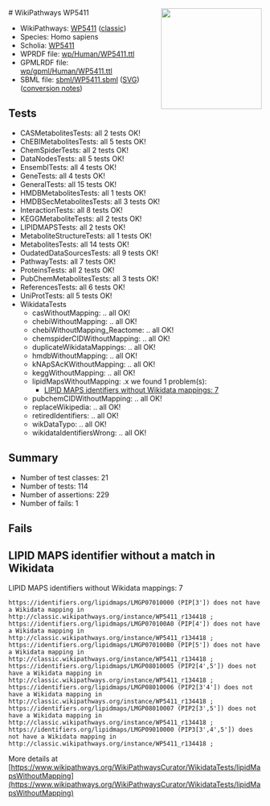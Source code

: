 <img style="float: right; width: 200px" src="https://upload.wikimedia.org/wikipedia/commons/thumb/8/83/Wplogo_with_text_500.png/640px-Wplogo_with_text_500.png" />
# WikiPathways WP5411

* WikiPathways: [WP5411](https://wikipathways.org/pathways/WP5411) ([classic](https://classic.wikipathways.org/instance/WP5411))
* Species: Homo sapiens
* Scholia: [WP5411](https://scholia.toolforge.org/wikipathways/WP5411)
* WPRDF file: [wp/Human/WP5411.ttl](../wp/Human/WP5411.ttl)
* GPMLRDF file: [wp/gpml/Human/WP5411.ttl](../wp/gpml/Human/WP5411.ttl)
* SBML file: [sbml/WP5411.sbml](../sbml/WP5411.sbml) ([SVG](../sbml/WP5411.svg)) ([conversion notes](../sbml/WP5411.txt))

## Tests
* CASMetabolitesTests: all 2 tests OK!
* ChEBIMetabolitesTests: all 5 tests OK!
* ChemSpiderTests: all 2 tests OK!
* DataNodesTests: all 5 tests OK!
* EnsemblTests: all 4 tests OK!
* GeneTests: all 4 tests OK!
* GeneralTests: all 15 tests OK!
* HMDBMetabolitesTests: all 1 tests OK!
* HMDBSecMetabolitesTests: all 3 tests OK!
* InteractionTests: all 8 tests OK!
* KEGGMetaboliteTests: all 2 tests OK!
* LIPIDMAPSTests: all 2 tests OK!
* MetaboliteStructureTests: all 1 tests OK!
* MetabolitesTests: all 14 tests OK!
* OudatedDataSourcesTests: all 9 tests OK!
* PathwayTests: all 7 tests OK!
* ProteinsTests: all 2 tests OK!
* PubChemMetabolitesTests: all 3 tests OK!
* ReferencesTests: all 6 tests OK!
* UniProtTests: all 5 tests OK!
* WikidataTests
    * casWithoutMapping: .. all OK!
    * chebiWithoutMapping: .. all OK!
    * chebiWithoutMapping_Reactome: .. all OK!
    * chemspiderCIDWithoutMapping: .. all OK!
    * duplicateWikidataMappings: .. all OK!
    * hmdbWithoutMapping: .. all OK!
    * kNApSAcKWithoutMapping: .. all OK!
    * keggWithoutMapping: .. all OK!
    * lipidMapsWithoutMapping: .x we found 1 problem(s):
        * [LIPID MAPS identifiers without Wikidata mappings: 7](#7dfdfb47)
    * pubchemCIDWithoutMapping: .. all OK!
    * replaceWikipedia: .. all OK!
    * retiredIdentifiers: .. all OK!
    * wikDataTypo: .. all OK!
    * wikidataIdentifiersWrong: .. all OK!


## Summary

* Number of test classes: 21
* Number of tests: 114
* Number of assertions: 229
* Number of fails: 1

## Fails

<a name="7dfdfb47" />

## LIPID MAPS identifier without a match in Wikidata

LIPID MAPS identifiers without Wikidata mappings: 7
```
https://identifiers.org/lipidmaps/LMGP07010000 (PIP[3']) does not have a Wikidata mapping in http://classic.wikipathways.org/instance/WP5411_r134418 ; 
https://identifiers.org/lipidmaps/LMGP070100A0 (PIP[4']) does not have a Wikidata mapping in http://classic.wikipathways.org/instance/WP5411_r134418 ; 
https://identifiers.org/lipidmaps/LMGP070100B0 (PIP[5']) does not have a Wikidata mapping in http://classic.wikipathways.org/instance/WP5411_r134418 ; 
https://identifiers.org/lipidmaps/LMGP08010005 (PIP2[4',5']) does not have a Wikidata mapping in http://classic.wikipathways.org/instance/WP5411_r134418 ; 
https://identifiers.org/lipidmaps/LMGP08010006 (PIP2[3'4']) does not have a Wikidata mapping in http://classic.wikipathways.org/instance/WP5411_r134418 ; 
https://identifiers.org/lipidmaps/LMGP08010007 (PIP2[3',5']) does not have a Wikidata mapping in http://classic.wikipathways.org/instance/WP5411_r134418 ; 
https://identifiers.org/lipidmaps/LMGP09010000 (PIP3[3',4',5']) does not have a Wikidata mapping in http://classic.wikipathways.org/instance/WP5411_r134418 ; 
```

More details at [https://www.wikipathways.org/WikiPathwaysCurator/WikidataTests/lipidMapsWithoutMapping](https://www.wikipathways.org/WikiPathwaysCurator/WikidataTests/lipidMapsWithoutMapping)

